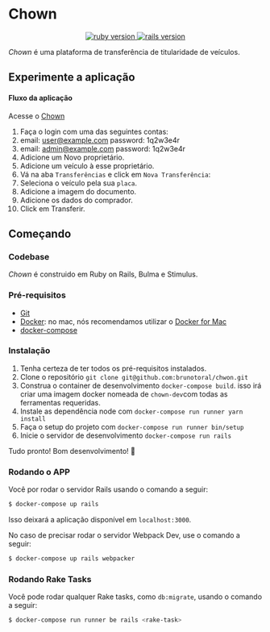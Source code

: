 
# Chown

<p align="center">
  <a href="https://www.ruby-lang.org/en/">
    <img src="https://img.shields.io/badge/Ruby-v3.0.0-green.svg" alt="ruby version">
  </a>
  <a href="http://rubyonrails.org/">
    <img src="https://img.shields.io/badge/Rails-v6.1.3.2-brightgreen.svg" alt="rails version">
  </a>
</p>

*Chown* é uma plataforma de transferência de titularidade de veículos.

## Experimente a aplicação

#### Fluxo da aplicação
 Acesse o [Chown](https://)

1. Faça o login com uma das seguintes contas:
  1. email: user@example.com password: 1q2w3e4r 
  2. email: admin@example.com password: 1q2w3e4r
2. Adicione um Novo proprietário.
3. Adicione um veículo à esse proprietário. 
4. Vá na aba `Transferências` e click em `Nova Transferência`:
  1. Seleciona o veículo pela sua `placa`.
  2. Adicione a imagem do documento.
  3. Adicione os dados do comprador.
  4. Click em Transferir.

## Começando

### Codebase

*Chown* é construido em Ruby on Rails, Bulma e Stimulus.

### Pré-requisitos

- [Git](https://git-scm.com)
- [Docker](http://docker.com/): no mac, nós recomendamos utilizar o [Docker for Mac](https://docs.docker.com/docker-for-mac/)
- [docker-compose](https://docs.docker.com/compose/install/)

### Instalação

1. Tenha certeza de ter todos os pré-requisitos instalados.
1. Clone o repositório `git clone git@github.com:brunotoral/chwon.git`
1. Construa o container de desenvolvimento `docker-compose build`. isso irá criar uma imagem
docker nomeada de `chown-dev`com todas as ferramentas requeridas.
1. Instale as dependência node com `docker-compose run runner yarn install`
1. Faça o setup do projeto com `docker-compose run runner bin/setup`
1. Inicie o servidor de desenvolvimento `docker-compose run rails`

Tudo pronto! Bom desenvolvimento! :tada:

### Rodando o APP

Você por rodar o servidor Rails usando o comando a seguir:

```sh
$ docker-compose up rails
```

Isso deixará a aplicação disponível em `localhost:3000`.

No caso de precisar rodar o servidor Webpack Dev, use o comando a seguir:

```sh
$ docker-compose up rails webpacker
```

### Rodando Rake Tasks

Você pode rodar qualquer Rake tasks, como `db:migrate`, usando o comando a seguir:

```sh
$ docker-compose run runner be rails <rake-task>
```
